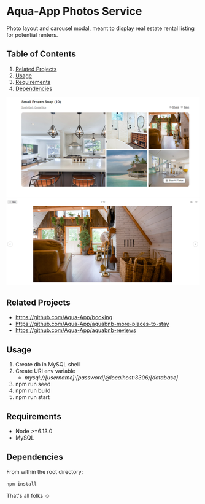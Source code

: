 # Aqua-App Photos Service

Photo layout and carousel modal, meant to display real estate
rental listing for potential renters.

## Table of Contents

1. [Related Projects](#Related-Projects)
1. [Usage](#Usage)
1. [Requirements](#requirements)
1. [Dependencies](#Dependencies)

![Photos-Grid](README_images/service_final.PNG)
![Photos-Modal](README_images/service_modal_final.PNG)

## Related Projects

  - https://github.com/Aqua-App/booking
  - https://github.com/Aqua-App/aquabnb-more-places-to-stay
  - https://github.com/Aqua-App/aquabnb-reviews

## Usage

1. Create db in MySQL shell
2. Create URI env variable
   - *mysql://[username]:[password]@localhost:3306/[database]*
3. npm run seed
4. npm run build
5. npm run start

## Requirements

* Node >=6.13.0
* MySQL

## Dependencies

From within the root directory:

```sh
npm install
```
That's all folks :relaxed:
